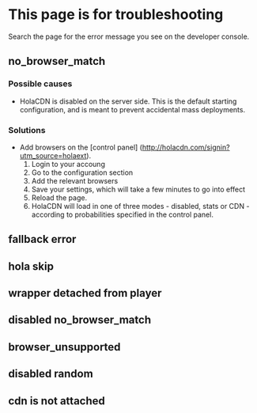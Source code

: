 # This page is for troubleshooting

Search the page for the error message you see on the developer console.


## no_browser_match

### Possible causes
* HolaCDN is disabled on the server side. This is the default starting configuration, and is meant to prevent accidental mass deployments. 

### Solutions
* Add browsers on the [control panel] (http://holacdn.com/signin?utm_source=holaext).
  1. Login to your accoung
  2. Go to the configuration section
  3. Add the relevant browsers
  4. Save your settings, which will take a few minutes to go into effect
  5. Reload the page.
  6. HolaCDN will load in one of three modes - disabled, stats or CDN - according to probabilities specified in the control panel.

## fallback error

## hola skip


## wrapper detached from player

## disabled no_browser_match

## browser_unsupported

## disabled random

## cdn is not attached



